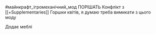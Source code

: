 #майнкрафт_ігромеханічний_мод 
ПОРІШАТЬ
Конфлікт з [[+Supplementaries]]
Горшки квітів, я думаю треба вимикати з цього моду

Додає меблі